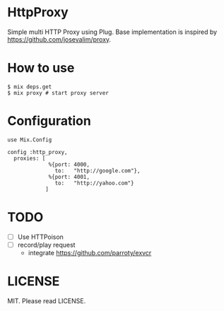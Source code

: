 # HttpProxy

Simple multi HTTP Proxy using Plug.
Base implementation is inspired by https://github.com/josevalim/proxy.

# How to use

```
$ mix deps.get
$ mix proxy # start proxy server
```

# Configuration

```
use Mix.Config

config :http_proxy,
  proxies: [
             %{port: 4000,
               to:   "http://google.com"},
             %{port: 4001,
               to:   "http://yahoo.com"}
            ]
```

# TODO
- [ ] Use HTTPoison
- [ ] record/play request
    - integrate https://github.com/parroty/exvcr

# LICENSE
MIT. Please read LICENSE.
